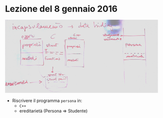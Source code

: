 # Lezione del 8 gennaio 2016

![lavagna](./BN_I_20160108.jpg)

* Riscrivere il programma `persona` in:
  * `C++`
  * ereditarietà (Persona => Studente)
